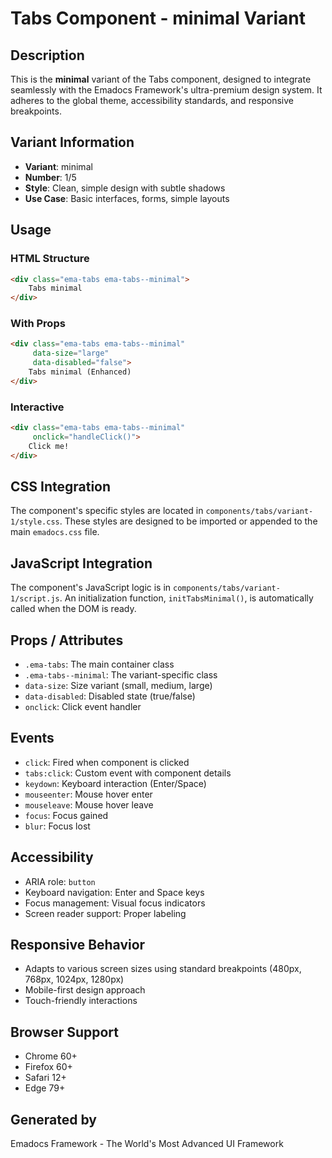 # Tabs Component - minimal Variant

## Description
This is the **minimal** variant of the Tabs component, designed to integrate seamlessly with the Emadocs Framework's ultra-premium design system. It adheres to the global theme, accessibility standards, and responsive breakpoints.

## Variant Information
- **Variant**: minimal
- **Number**: 1/5
- **Style**: Clean, simple design with subtle shadows
- **Use Case**: Basic interfaces, forms, simple layouts

## Usage

### HTML Structure
```html
<div class="ema-tabs ema-tabs--minimal">
    Tabs minimal
</div>
```

### With Props
```html
<div class="ema-tabs ema-tabs--minimal" 
     data-size="large" 
     data-disabled="false">
    Tabs minimal (Enhanced)
</div>
```

### Interactive
```html
<div class="ema-tabs ema-tabs--minimal" 
     onclick="handleClick()">
    Click me!
</div>
```

## CSS Integration
The component's specific styles are located in `components/tabs/variant-1/style.css`. These styles are designed to be imported or appended to the main `emadocs.css` file.

## JavaScript Integration
The component's JavaScript logic is in `components/tabs/variant-1/script.js`. An initialization function, `initTabsMinimal()`, is automatically called when the DOM is ready.

## Props / Attributes
- `.ema-tabs`: The main container class
- `.ema-tabs--minimal`: The variant-specific class
- `data-size`: Size variant (small, medium, large)
- `data-disabled`: Disabled state (true/false)
- `onclick`: Click event handler

## Events
- `click`: Fired when component is clicked
- `tabs:click`: Custom event with component details
- `keydown`: Keyboard interaction (Enter/Space)
- `mouseenter`: Mouse hover enter
- `mouseleave`: Mouse hover leave
- `focus`: Focus gained
- `blur`: Focus lost

## Accessibility
- ARIA role: `button`
- Keyboard navigation: Enter and Space keys
- Focus management: Visual focus indicators
- Screen reader support: Proper labeling

## Responsive Behavior
- Adapts to various screen sizes using standard breakpoints (480px, 768px, 1024px, 1280px)
- Mobile-first design approach
- Touch-friendly interactions

## Browser Support
- Chrome 60+
- Firefox 60+
- Safari 12+
- Edge 79+

## Generated by
Emadocs Framework - The World's Most Advanced UI Framework
